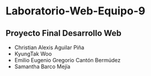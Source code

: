 # Laboratorio-Web-Equipo-9

## Proyecto Final Desarrollo Web
* Christian Alexis Aguilar Piña
* KyungTak Woo
* Emilio Eugenio Gregorio Cantón Bermúdez
* Samantha Barco Mejía

